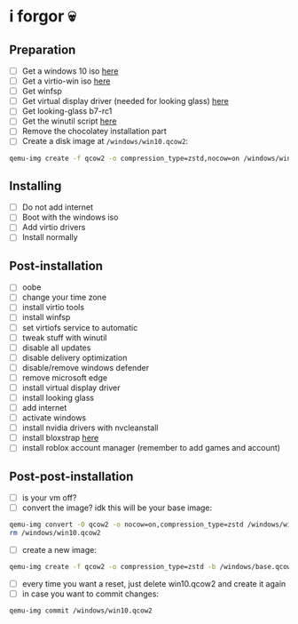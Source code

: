 # i forgor :skull:

## Preparation

- [ ] Get a windows 10 iso [here](https://massgrave.dev/genuine-installation-media)
- [ ] Get a virtio-win iso [here](https://fedorapeople.org/groups/virt/virtio-win/direct-downloads/latest-virtio)
- [ ] Get winfsp
- [ ] Get virtual display driver (needed for looking glass) [here](https://github.com/VirtualDisplay/Virtual-Display-Driver)
- [ ] Get looking-glass b7-rc1
- [ ] Get the winutil script [here](https://christitus.com/win)
- [ ] Remove the chocolatey installation part
- [ ] Create a disk image at `/windows/win10.qcow2`:
```sh
qemu-img create -f qcow2 -o compression_type=zstd,nocow=on /windows/win10.qcow2 69G
```

## Installing

- [ ] Do not add internet
- [ ] Boot with the windows iso
- [ ] Add virtio drivers
- [ ] Install normally

## Post-installation

- [ ] oobe
- [ ] change your time zone
- [ ] install virtio tools
- [ ] install winfsp
- [ ] set virtiofs service to automatic
- [ ] tweak stuff with winutil
- [ ] disable all updates
- [ ] disable delivery optimization
- [ ] disable/remove windows defender
- [ ] remove microsoft edge
- [ ] install virtual display driver
- [ ] install looking glass
- [ ] add internet
- [ ] activate windows
- [ ] install nvidia drivers with nvcleanstall
- [ ] install bloxstrap [here](https://github.com/bloxstraplabs/bloxstrap)
- [ ] install roblox account manager (remember to add games and account)

## Post-post-installation

- [ ] is your vm off?
- [ ] convert the image? idk this will be your base image:
```sh
qemu-img convert -O qcow2 -o nocow=on,compression_type=zstd /windows/win10.qcow2 /windows/base.qcow2
rm /windows/win10.qcow2
```
- [ ] create a new image:
```sh
qemu-img create -f qcow2 -o compression_type=zstd -b /windows/base.qcow2 /windows/win10.qcow2
```
- [ ] every time you want a reset, just delete win10.qcow2 and create it again
- [ ] in case you want to commit changes:
```sh
qemu-img commit /windows/win10.qcow2
```

